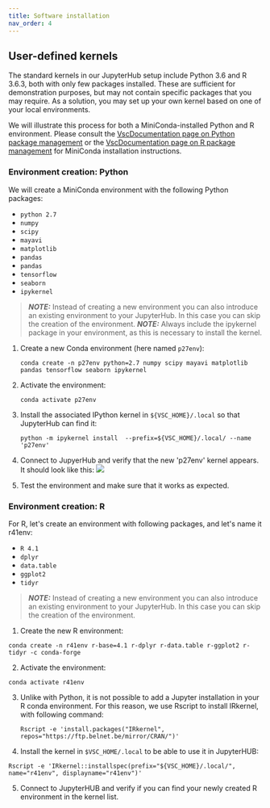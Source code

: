 ```yaml
---
title: Software installation
nav_order: 4
---
```


## User-defined kernels

The standard kernels in our JupyterHub setup include Python 3.6 and R 3.6.3,
both with only few packages installed. These are sufficient for demonstration
purposes, but may not contain specific packages that you may require. As a
solution, you may set up your own kernel based on one of your local environments.

We will illustrate this process for both a MiniConda-installed Python and R environment.
Please consult the [VscDocumentation page on Python package management](
docs.vscentrum.be/en/latest/software/python_package_management.html) or the
[VscDocumentation page on R package management](
https://docs.vscentrum.be/en/latest/software/r_package_management.html) for
MiniConda installation instructions.

### Environment creation: Python

We will create a MiniConda environment with the following Python packages:

- `python 2.7`
- `numpy`
- `scipy`
- `mayavi`
- `matplotlib`
- `pandas`
- `pandas`
- `tensorflow`
- `seaborn`
- `ipykernel`

> **_NOTE:_** Instead of creating a new environment you can also introduce
  an existing environment to your JupyterHub. In this case you can skip the
  creation of the environment.
> **_NOTE:_** Always include the ipykernel package in your environment, 
  as this is necessary to install the kernel. 


1. Create a new Conda environment (here named `p27env`):
   ```
   conda create -n p27env python=2.7 numpy scipy mayavi matplotlib pandas tensorflow seaborn ipykernel
   ```

2. Activate the environment:
   ```
   conda activate p27env
   ```

3. Install the associated IPython kernel in ``${VSC_HOME}/.local`` so that
   JupyterHub can find it:
   ```
   python -m ipykernel install  --prefix=${VSC_HOME}/.local/ --name 'p27env'

4. Connect to JupyerHub and verify that the new 'p27env' kernel appears.
   It should look like this: ![](./images/choose_kernel.png)

5. Test the environment and make sure that it works as expected.


### Environment creation: R
 
For R, let's create an environment with following packages, and let's name it r41env:

- `R 4.1`
- `dplyr`
- `data.table`
- `ggplot2`
- `tidyr`

> **_NOTE:_** Instead of creating a new environment you can also introduce
  an existing environment to your JupyterHub. In this case you can skip the
  creation of the environment.

1. Create the new R environment: 
  ```
  conda create -n r41env r-base=4.1 r-dplyr r-data.table r-ggplot2 r-tidyr -c conda-forge
  ```
2. Activate the environment:
  ```
  conda activate r41env
  ```
3. Unlike with Python, it is not possible to add a Jupyter installation in your R conda environment.
   For this reason, we use Rscript to install IRkernel, with following command:
   ```
   Rscript -e 'install.packages("IRkernel", repos="https://ftp.belnet.be/mirror/CRAN/")'
   ```   
4. Install the kernel in ``$VSC_HOME/.local`` to be able to use it in JupyterHUB:
  ```
  Rscript -e 'IRkernel::installspec(prefix="${VSC_HOME}/.local/", name="r41env", displayname="r41env")'
  ```
5. Connect to JupyterHUB and verify if you can find your newly created R environment in the kernel list.
